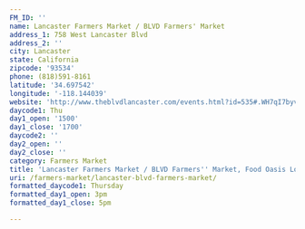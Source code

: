 ```yaml
---
FM_ID: ''
name: Lancaster Farmers Market / BLVD Farmers' Market
address_1: 758 West Lancaster Blvd
address_2: ''
city: Lancaster
state: California
zipcode: '93534'
phone: (818)591-8161
latitude: '34.697542'
longitude: '-118.144039'
website: 'http://www.theblvdlancaster.com/events.html?id=535#.WH7qI7byvdQ'
daycode1: Thu
day1_open: '1500'
day1_close: '1700'
daycode2: ''
day2_open: ''
day2_close: ''
category: Farmers Market
title: 'Lancaster Farmers Market / BLVD Farmers'' Market, Food Oasis Los Angeles'
uri: /farmers-market/lancaster-blvd-farmers-market/
formatted_daycode1: Thursday
formatted_day1_open: 3pm
formatted_day1_close: 5pm

---
```


